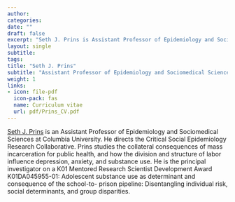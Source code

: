 ```yaml
---
author: 
categories:
date: ""
draft: false
excerpt: "Seth J. Prins is Assistant Professor of Epidemiology and Sociomedical Sciences at Columbia University. He directs the Critical Social Epidemiology Research Collaborative"
layout: single
subtitle: 
tags:
title: "Seth J. Prins"
subtitle: "Assistant Professor of Epidemiology and Sociomedical Sciences"
weight: 1
links:
- icon: file-pdf
  icon-pack: fas
  name: Curriculum vitae
  url: pdf/Prins_CV.pdf
---
```


[Seth J. Prins](http://www.publichealth.columbia.edu/people/our-faculty/sjp2154) is an Assistant Professor of Epidemiology and Sociomedical Sciences at Columbia University. He directs the Critical Social Epidemiology Research Collaborative. Prins studies the collateral consequences of mass incarceration for public health, and how the division and structure of labor influence depression, anxiety, and substance use. He is the principal investigator on a K01 Mentored Research Scientist Development Award K01DA045955-01: Adolescent substance use as determinant and consequence of the school-to- prison pipeline: Disentangling individual risk, social determinants, and group disparities. 

